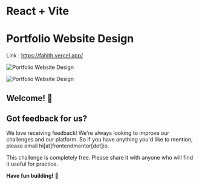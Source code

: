# React + Vite

# Portfolio Website Design 
  Link : https://fahith.vercel.app/

![Portfolio Website Design](https://github.com/user-attachments/assets/8c867c43-6b0b-4a62-b254-493ad92742ea)

![Portfolio Website Design](https://github.com/user-attachments/assets/8eecc819-f56f-4603-bc78-b8e4e92b6d7e)


## Welcome! 👋

## Got feedback for us?

We love receiving feedback! We're always looking to improve our challenges and our platform. So if you have anything you'd like to mention, please email hi[at]frontendmentor[dot]io.

This challenge is completely free. Please share it with anyone who will find it useful for practice.

**Have fun building!** 🚀
